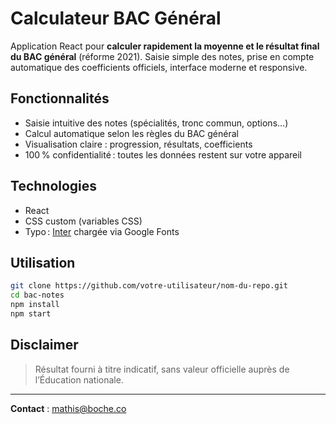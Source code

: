 # Calculateur BAC Général

Application React pour **calculer rapidement la moyenne et le résultat final du BAC général** (réforme 2021).
Saisie simple des notes, prise en compte automatique des coefficients officiels, interface moderne et responsive.

## Fonctionnalités

* Saisie intuitive des notes (spécialités, tronc commun, options…)
* Calcul automatique selon les règles du BAC général
* Visualisation claire : progression, résultats, coefficients
* 100 % confidentialité : toutes les données restent sur votre appareil

## Technologies

* React
* CSS custom (variables CSS)
* Typo : [Inter](https://fonts.google.com/specimen/Inter) chargée via Google Fonts

## Utilisation

```bash
git clone https://github.com/votre-utilisateur/nom-du-repo.git
cd bac-notes
npm install
npm start
```

## Disclaimer

> Résultat fourni à titre indicatif, sans valeur officielle auprès de l’Éducation nationale.

---

**Contact** : [mathis@boche.co](mailto:mathis@boche.co)
